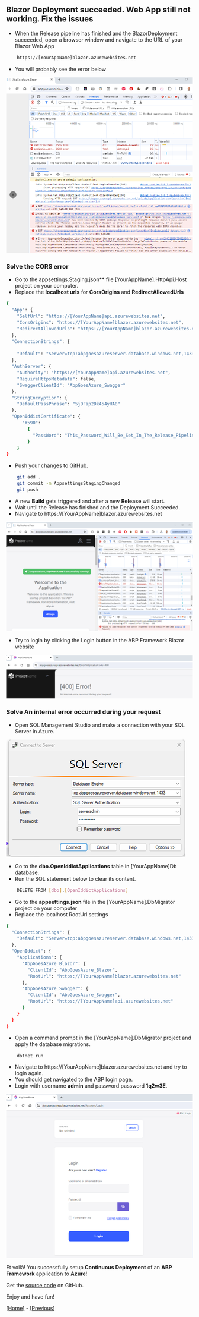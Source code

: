 ## Blazor Deployment succeeded. Web App still not working. Fix the issues

* When the Release pipeline has finished and the BlazorDeployment succeeded, open a browser window and navigate to the URL of your Blazor Web App

```html
    https://[YourAppName]blazor.azurewebsites.net
```

* You will probably see the error below

![Exceptions after the blazor deployment](../images/exceptions_after_blazor_deployment.png)

### Solve the CORS error

* Go to the appsettings.Staging.json** file [YourAppName].HttpApi.Host project on your computer.
* Replace the **localhost urls** for **CorsOrigins** and **RedirectAllowedUrls**

```bash
{
  "App": {
    "SelfUrl": "https://[YourAppName]api.azurewebsites.net",
    "CorsOrigins": "https://[YourAppName]blazor.azurewebsites.net",
    "RedirectAllowedUrls": "https://[YourAppName]blazor.azurewebsites.net"
  },
  "ConnectionStrings": {
    
    "Default": "Server=tcp:abpgoesazureserver.database.windows.net,1433;Initial Catalog=AbpGoesAzureDb;Persist Security Info=False;User ID=serveradmin;Password=Server2008!;MultipleActiveResultSets=False;Encrypt=True;TrustServerCertificate=False;Connection Timeout=30;"
  },
  "AuthServer": {
    "Authority": "https://[YourAppName]api.azurewebsites.net",
    "RequireHttpsMetadata": false,
    "SwaggerClientId": "AbpGoesAzure_Swagger"
  },
  "StringEncryption": {
    "DefaultPassPhrase": "5jDFap2Dk454yHA0"
  },
  "OpenIddictCertificate": { 
      "X590": 
        { 
          "PassWord": "This_Password_Will_Be_Set_In_The_Release_Pipeline" 
        }  
    }
}
```

* Push your changes to GitHub.

```bash
    git add .
    git commit -m AppsettingsStagingChanged
    git push
```

* A new **Build** gets triggered and after a new **Release** will start.
* Wait until the Release has finished and the Deployment Succeeded.
* Navigate to https://[YourAppName]blazor.azurewebsites.net

![Congratulations, is successfully running!](../images/blazor_page_up_and_running.png)

* Try to login by clicking the Login button in the ABP Framework Blazor website

![An internal error occurred!](../images/an_internal_error_occurred_during_your_request.png)

### Solve An internal error occurred during your request

* Open SQL Management Studio and make a connection with your SQL Server in Azure.

![Connect to Server!](../images/connect_to_server_database_in_azure.png)

* Go to the **dbo.OpenIddictApplications** table in [YourAppName]Db database.
* Run the SQL statement below to clear its content.

```bash
    DELETE FROM [dbo].[OpenIddictApplications]
```

* Go to the **appsettings.json** file in the [YourAppName].DbMigrator project on your computer
* Replace the localhost RootUrl settings  

```bash
{
  "ConnectionStrings": {
    "Default": "Server=tcp:abpgoesazureserver.database.windows.net,1433;Initial Catalog=AbpGoesAzureDb;Persist Security Info=False;User ID=serveradmin;Password=Server2008!;MultipleActiveResultSets=False;Encrypt=True;TrustServerCertificate=False;Connection Timeout=30;"
  },
  "OpenIddict": {
    "Applications": {
      "AbpGoesAzure_Blazor": {
        "ClientId": "AbpGoesAzure_Blazor",
        "RootUrl": "https://[YourAppName]blazor.azurewebsites.net"
      },
      "AbpGoesAzure_Swagger": {
        "ClientId": "AbpGoesAzure_Swagger",
        "RootUrl": "https://[YourAppName]api.azurewebsites.net"
      }
    }
  }
}
```

* Open a command prompt in the [YourAppName].DbMigrator project and apply the database migrations.

```bash
    dotnet run
```

* Navigate to https://[YourAppName]blazor.azurewebsites.net and try to login again.
* You should get navigated to the ABP login page.
* Login with username **admin** and password password **1q2w3E**.

![Abg login page!](../images/abp_login_screen.png)

Et voilà! You successfully setup **Continuous Deployment** of an **ABP Framework** application to **Azure**!

Get the [source code](https://github.com/bartvanhoey/AbpGoesAzure.git) on GitHub.

Enjoy and have fun!

[[Home]](../README.md) - [[Previous]](tutorial/../9.add-an-extra-stage-in-the-release-pipeline-for-the-blazor-project.md)
